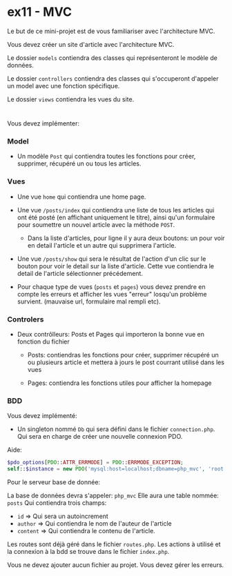 # ex11 - MVC

Le but de ce mini-projet est de vous familiariser avec l'architecture MVC.

Vous devez créer un site d'article avec l'architecture MVC.


Le dossier `models` contiendra des classes qui représenteront le modèle de données.

Le dossier `controllers` contiendra des classes qui s'occuperont d'appeler un model avec une fonction spécifique.

Le dossier `views` contiendra les vues du site.

#

Vous devez implémenter:

### Model
- Un modèle `Post` qui contiendra toutes les fonctions pour créer, supprimer, récupéré un ou tous les articles.

### Vues
- Une vue `home` qui contiendra une home page.

- Une vue `/posts/index` qui contiendra une liste de tous les articles qui ont été posté (en affichant uniquement le titre), ainsi qu'un formulaire pour soumettre un nouvel article avec la méthode `POST`.

  - Dans la liste d'articles, pour ligne il y aura deux boutons: un pour voir en detail l'article et un autre qui supprimera l'article.

- Une vue `/posts/show` qui sera le résultat de l'action d'un clic sur le bouton pour voir le detail sur la liste d'article.
Cette vue contiendra le detail de l'article sélectionner précédement.

- Pour chaque type de vues (`posts` et `pages`) vous devez prendre en compte les erreurs et afficher les vues "erreur" losqu'un problème survient. (mauvaise url, formulaire mal rempli etc).

### Controlers
- Deux contrôlleurs: Posts et Pages qui importeron la bonne vue en fonction du fichier
  - Posts: contiendras les fonctions pour créer, supprimer récupéré un ou plusieurs article et mettera à jours le post courrant utilisé dans les vues

  - Pages: contiendra les fonctions utiles pour afficher la homepage


### BDD
Vous devez implémenté:

- Un singleton nommé `Db` qui sera défini dans le fichier `connection.php`.
Qui sera en charge de créer une nouvelle connexion PDO.

Aide:
```php
$pdo_options[PDO::ATTR_ERRMODE] = PDO::ERRMODE_EXCEPTION;
self::$instance = new PDO('mysql:host=localhost;dbname=php_mvc', 'root', '', $pdo_options;
```


Pour le serveur base de donnée:

La base de données devra s'appeler: `php_mvc`
Elle aura une table nommée: `posts`
Qui contiendra trois champs:
- `id` => Qui sera un autoincrement
- `author` => Qui contiendra le nom de l'auteur de l'article
- `content` => Qui contiendra le contenu de l'article.

Les routes sont déjà géré dans le fichier `routes.php`.
Les actions à utilisé et la connexion à la bdd se trouve dans le fichier `index.php`.

Vous ne devez ajouter aucun fichier au projet.
Vous devez gérer les erreurs.
